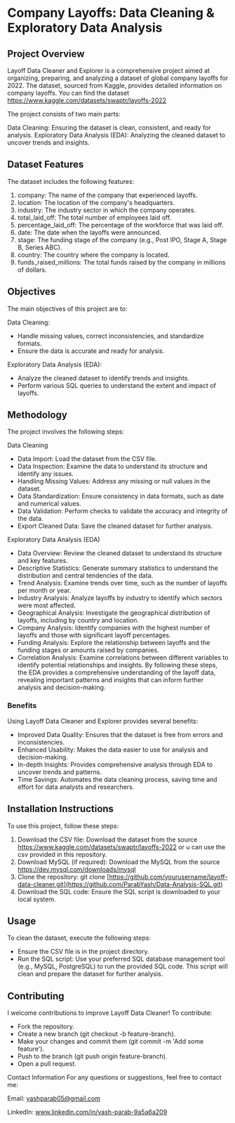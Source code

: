 # Company Layoffs: Data Cleaning & Exploratory Data Analysis
## Project Overview

Layoff Data Cleaner and Explorer is a comprehensive project aimed at organizing, preparing, and analyzing a dataset of global company layoffs for 2022. The dataset, sourced from Kaggle, provides detailed information on company layoffs. You can find the dataset https://www.kaggle.com/datasets/swaptr/layoffs-2022

The project consists of two main parts:

Data Cleaning: Ensuring the dataset is clean, consistent, and ready for analysis.
Exploratory Data Analysis (EDA): Analyzing the cleaned dataset to uncover trends and insights.


## Dataset Features
The dataset includes the following features:

1. company: The name of the company that experienced layoffs.
2. location: The location of the company's headquarters.
3. industry: The industry sector in which the company operates.
4. total_laid_off: The total number of employees laid off.
5. percentage_laid_off: The percentage of the workforce that was laid off.
6. date: The date when the layoffs were announced.
7. stage: The funding stage of the company (e.g., Post IPO, Stage A, Stage B, Series ABC).
8. country: The country where the company is located.
9. funds_raised_millions: The total funds raised by the company in millions of dollars.

## Objectives
The main objectives of this project are to:

Data Cleaning:

- Handle missing values, correct inconsistencies, and standardize formats.
- Ensure the data is accurate and ready for analysis.

Exploratory Data Analysis (EDA):

- Analyze the cleaned dataset to identify trends and insights.
- Perform various SQL queries to understand the extent and impact of layoffs.

## Methodology
The project involves the following steps:

Data Cleaning

- Data Import: Load the dataset from the CSV file.
- Data Inspection: Examine the data to understand its structure and identify any issues.
- Handling Missing Values: Address any missing or null values in the dataset.
- Data Standardization: Ensure consistency in data formats, such as date and numerical values.
- Data Validation: Perform checks to validate the accuracy and integrity of the data.
- Export Cleaned Data: Save the cleaned dataset for further analysis.

Exploratory Data Analysis (EDA)

- Data Overview: Review the cleaned dataset to understand its structure and key features.
- Descriptive Statistics: Generate summary statistics to understand the distribution and central tendencies of the data.
- Trend Analysis: Examine trends over time, such as the number of layoffs per month or year.
- Industry Analysis: Analyze layoffs by industry to identify which sectors were most affected.
- Geographical Analysis: Investigate the geographical distribution of layoffs, including by country and location.
- Company Analysis: Identify companies with the highest number of layoffs and those with significant layoff percentages.
- Funding Analysis: Explore the relationship between layoffs and the funding stages or amounts raised by companies.
- Correlation Analysis: Examine correlations between different variables to identify potential relationships and insights.
By following these steps, the EDA provides a comprehensive understanding of the layoff data, revealing important patterns and insights that can inform further analysis and decision-making.

### Benefits
Using Layoff Data Cleaner and Explorer provides several benefits:

- Improved Data Quality: Ensures that the dataset is free from errors and inconsistencies.
- Enhanced Usability: Makes the data easier to use for analysis and decision-making.
- In-depth Insights: Provides comprehensive analysis through EDA to uncover trends and patterns.
- Time Savings: Automates the data cleaning process, saving time and effort for data analysts and researchers.


## Installation Instructions
To use this project, follow these steps:

1. Download the CSV file: Download the dataset from the source https://www.kaggle.com/datasets/swaptr/layoffs-2022 or u can use the csv provided in this repository.
2. Download MySQL (if required): Download the MySQL from the source https://dev.mysql.com/downloads/mysql
3. Clone the repository: git clone [https://github.com/yourusername/layoff-data-cleaner.git](https://github.com/ParabYash/Data-Analysis-SQL.git)
4. Download the SQL code: Ensure the SQL script is downloaded to your local system.

## Usage
To clean the dataset, execute the following steps:

- Ensure the CSV file is in the project directory.
- Run the SQL script: Use your preferred SQL database management tool (e.g., MySQL, PostgreSQL) to run the provided SQL code. This script will clean and prepare the dataset for further analysis. 

## Contributing
I welcome contributions to improve Layoff Data Cleaner! To contribute:

- Fork the repository.
- Create a new branch (git checkout -b feature-branch).
- Make your changes and commit them (git commit -m 'Add some feature').
- Push to the branch (git push origin feature-branch).
- Open a pull request.

Contact Information
For any questions or suggestions, feel free to contact me:

Email: yashparab05@gmail.com

LinkedIn: www.linkedin.com/in/yash-parab-9a5a6a209
